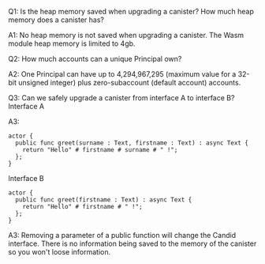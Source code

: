 Q1: Is the heap memory saved when upgrading a canister? How much heap memory does a canister has?

A1: No heap memory is not saved when upgrading a canister. The Wasm module heap memory is limited to 4gb.

Q2: How much accounts can a unique Principal own?

A2: One Principal can have up to 4,294,967,295 (maximum value for a 32-bit unsigned integer) plus zero-subaccount (default account) accounts.

Q3: Can we safely upgrade a canister from interface A to interface B?
Interface A

A3:

```
actor {
  public func greet(surname : Text, firstname : Text) : async Text {
    return "Hello" # firstname # surname # " !";
  };
}
```

Interface B

```
actor {
  public func greet(firstname : Text) : async Text {
    return "Hello" # firstname # " !";
  };
}
```

A3: Removing a parameter of a public function will change the Candid interface. There is no information being saved to the memory of the canister so you won't loose information.
